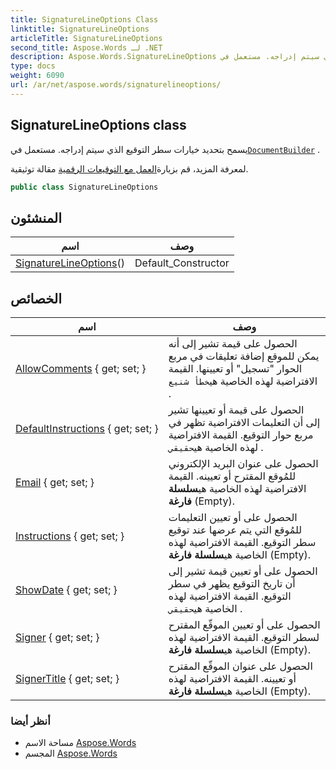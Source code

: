 ```yaml
---
title: SignatureLineOptions Class
linktitle: SignatureLineOptions
articleTitle: SignatureLineOptions
second_title: Aspose.Words لـ .NET
description: Aspose.Words.SignatureLineOptions فصل. يسمح بتحديد خيارات سطر التوقيع الذي سيتم إدراجه. مستعمل فيDocumentBuilder  في C#.
type: docs
weight: 6090
url: /ar/net/aspose.words/signaturelineoptions/
---
```

## SignatureLineOptions class

يسمح بتحديد خيارات سطر التوقيع الذي سيتم إدراجه. مستعمل في[`DocumentBuilder`](../documentbuilder/) .

لمعرفة المزيد، قم بزيارة[العمل مع التوقيعات الرقمية](https://docs.aspose.com/words/net/working-with-digital-signatures/) مقالة توثيقية.

```csharp
public class SignatureLineOptions
```

## المنشئون

| اسم | وصف |
| --- | --- |
| [SignatureLineOptions](signaturelineoptions/)() | Default_Constructor |

## الخصائص

| اسم | وصف |
| --- | --- |
| [AllowComments](../../aspose.words/signaturelineoptions/allowcomments/) { get; set; } | الحصول على قيمة تشير إلى أنه يمكن للموقع إضافة تعليقات في مربع الحوار "تسجيل" أو تعيينها. القيمة الافتراضية لهذه الخاصية هي`خطأ شنيع` . |
| [DefaultInstructions](../../aspose.words/signaturelineoptions/defaultinstructions/) { get; set; } | الحصول على قيمة أو تعيينها تشير إلى أن التعليمات الافتراضية تظهر في مربع حوار التوقيع. القيمة الافتراضية لهذه الخاصية هي`حقيقي` . |
| [Email](../../aspose.words/signaturelineoptions/email/) { get; set; } | الحصول على عنوان البريد الإلكتروني للمُوقع المقترح أو تعيينه. القيمة الافتراضية لهذه الخاصية هي**سلسلة فارغة** (Empty). |
| [Instructions](../../aspose.words/signaturelineoptions/instructions/) { get; set; } | الحصول على أو تعيين التعليمات للمُوقع التي يتم عرضها عند توقيع سطر التوقيع. القيمة الافتراضية لهذه الخاصية هي**سلسلة فارغة** (Empty). |
| [ShowDate](../../aspose.words/signaturelineoptions/showdate/) { get; set; } | الحصول على أو تعيين قيمة تشير إلى أن تاريخ التوقيع يظهر في سطر التوقيع. القيمة الافتراضية لهذه الخاصية هي`حقيقي` . |
| [Signer](../../aspose.words/signaturelineoptions/signer/) { get; set; } | الحصول على أو تعيين الموقّع المقترح لسطر التوقيع. القيمة الافتراضية لهذه الخاصية هي**سلسلة فارغة** (Empty). |
| [SignerTitle](../../aspose.words/signaturelineoptions/signertitle/) { get; set; } | الحصول على عنوان الموقّع المقترح أو تعيينه. القيمة الافتراضية لهذه الخاصية هي**سلسلة فارغة** (Empty). |

### أنظر أيضا

* مساحة الاسم [Aspose.Words](../../aspose.words/)
* المجسم [Aspose.Words](../../)
